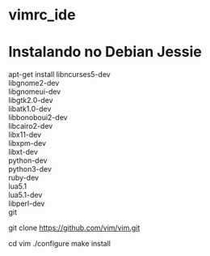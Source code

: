 # vimrc_ide

# Instalando no Debian Jessie

apt-get install libncurses5-dev \
                libgnome2-dev \
                libgnomeui-dev \
                libgtk2.0-dev \
                libatk1.0-dev \
                libbonoboui2-dev \
                libcairo2-dev \
                libx11-dev \
                libxpm-dev \
                libxt-dev \
                python-dev \
                python3-dev \
                ruby-dev \
                lua5.1 \
                lua5.1-dev \
                libperl-dev \
                git

git clone https://github.com/vim/vim.git

cd vim
./configure 
make install
